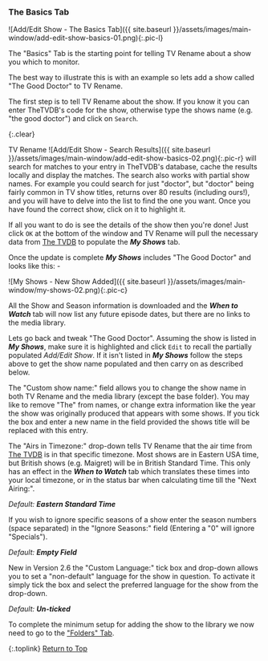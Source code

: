 <!-- START ADD/EDIT SHOW [The Basics Tab] ---- -->
### The Basics Tab

![Add/Edit Show - The Basics Tab]({{ site.baseurl }}/assets/images/main-window/add-edit-show-basics-01.png){:.pic-l}

The "Basics" Tab is the starting point for telling TV&nbsp;Rename about a show you which to monitor.

The best way to illustrate this is with an example so lets add a show called "The Good Doctor" to TV&nbsp;Rename.

The first step is to tell TV&nbsp;Rename about the show. If you know it you can enter TheTVDB's code for the show, otherwise type the shows name (e.g. "the good doctor") and click on `Search`. 

{:.clear}

TV&nbsp;Rename ![Add/Edit Show - Search Results]({{ site.baseurl }}/assets/images/main-window/add-edit-show-basics-02.png){:.pic-r}
will search for matches to your entry in TheTVDB's database,  cache the results locally and display the matches. The search also works with partial show names. For example you could search for just "doctor", but "doctor" being fairly common in TV show titles, returns over 80 results (including ours!), and you will have to delve into the list to find the one you want. Once you have found the correct show, click on it to highlight it.

If all you want to do is see the details of the show then you're done! Just click `OK` at the bottom of the window and TV&nbsp;Rename will pull the necessary data from [The&nbsp;TVDB](http://thetvdb.com "Visit thetvdb.com") to populate the _**My Shows**_ tab.

Once the update is complete _**My Shows**_ includes "The Good Doctor" and looks like this: -

![My Shows - New Show Added]({{ site.baseurl }}/assets/images/main-window/my-shows-02.png){:.pic-c}

All the Show and Season information is downloaded and the _**When to Watch**_ tab will now list any future episode dates, but there are no links to the media library.

Lets go back and tweak "The Good Doctor". Assuming the show is listed in _**My Shows**_, make sure it is highlighted and click `Edit` to recall the partially populated *Add/Edit Show*. If it isn't listed in _**My Shows**_ follow the steps above to get the show name populated and then carry on as described below. 

The "Custom show name:" field allows you to change the show name in both TV&nbsp;Rename and the media library (except the base folder). You may like to remove "The" from names, or change extra information like the year the show was originally produced that appears with some shows. If you tick the box and enter a new name in the field provided the shows title will be replaced with this entry.

The "Airs in Timezone:" drop-down tells TV&nbsp;Rename that the air time from [The&nbsp;TVDB](http://thetvdb.com "Visit thetvdb.com") is in that specific timezone. Most shows are in Eastern USA time, but British shows (e.g. Maigret) will be in British Standard Time. This only has an effect in the _**When to Watch**_ tab which translates these times into your local timezone, or in the status bar when calculating time till the "Next Airing:".

*Default:* _**Eastern Standard Time**_

If you wish to ignore specific seasons of a show enter the season numbers (space separated) in the "Ignore Seasons:" field (Entering a "0" will ignore "Specials").

*Default:* _**Empty Field**_ 

New in Version 2.6 the "Custom Language:" tick box and drop-down allows you to set a "non-default" language for the show in question. To activate it simply tick the box and select the preferred language for the show from the drop-down.

*Default:* _**Un-ticked**_

To complete the minimum setup for adding the show to the library we now need to go to the ["Folders" Tab](#the-folders-tab).

{:.toplink}
[Return to Top]()
<!-- END ADD/EDIT SHOW [The Basics Tab] ------ -->

